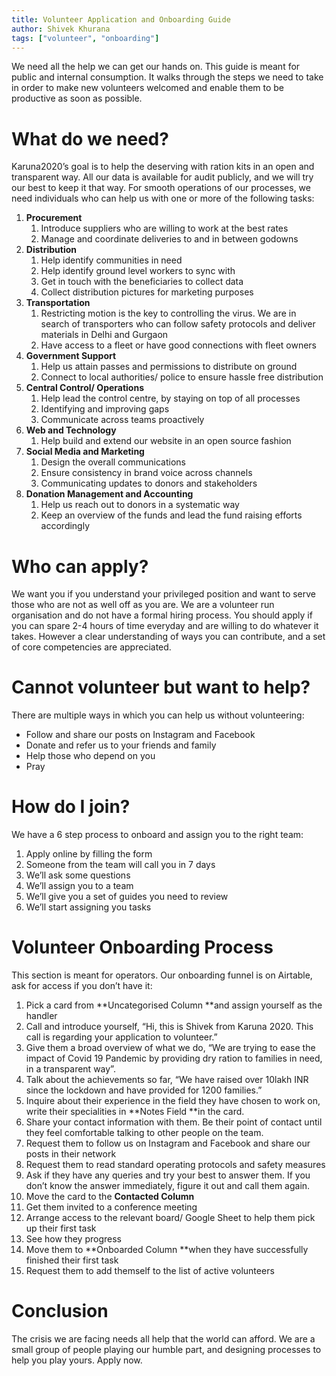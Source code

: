 ```yaml
---
title: Volunteer Application and Onboarding Guide
author: Shivek Khurana
tags: ["volunteer", "onboarding"]
---
```


We need all the help we can get our hands on. This guide is meant for public and internal consumption. It walks through the steps we need to take in order to make new volunteers welcomed and enable them to be productive as soon as possible.

# What do we need?

Karuna2020’s goal is to help the deserving with ration kits in an open and transparent way. All our data is available for audit publicly, and we will try our best to keep it that way.
For smooth operations of our processes, we need individuals who can help us with one or more of the following tasks:

1. **Procurement**
   1. Introduce suppliers who are willing to work at the best rates
   2. Manage and coordinate deliveries to and in between godowns
2. **Distribution**
   1. Help identify communities in need
   2. Help identify ground level workers to sync with
   3. Get in touch with the beneficiaries to collect data
   4. Collect distribution pictures for marketing purposes
3. **Transportation**
   1. Restricting motion is the key to controlling the virus. We are in search of transporters who can follow safety protocols and deliver materials in Delhi and Gurgaon
   2. Have access to a fleet or have good connections with fleet owners
4. **Government Support**
   1. Help us attain passes and permissions to distribute on ground
   2. Connect to local authorities/ police to ensure hassle free distribution
5. **Central Control/ Operations**
   1. Help lead the control centre, by staying on top of all processes
   2. Identifying and improving gaps
   3. Communicate across teams proactively
6. **Web and Technology**
   1. Help build and extend our website in an open source fashion
7. **Social Media and Marketing**
   1. Design the overall communications
   2. Ensure consistency in brand voice across channels
   3. Communicating updates to donors and stakeholders
8. **Donation Management and Accounting**
   1. Help us reach out to donors in a systematic way
   2. Keep an overview of the funds and lead the fund raising efforts accordingly

# Who can apply?

We want you if you understand your privileged position and want to serve those who are not as well off as you are.
We are a volunteer run organisation and do not have a formal hiring process. You should apply if you can spare 2-4 hours of time everyday and are willing to do whatever it takes.
However a clear understanding of ways you can contribute, and a set of core competencies are appreciated.

# Cannot volunteer but want to help?

There are multiple ways in which you can help us without volunteering:

- Follow and share our posts on Instagram and Facebook
- Donate and refer us to your friends and family
- Help those who depend on you
- Pray

# How do I join?

We have a 6 step process to onboard and assign you to the right team:

1. Apply online by filling the form
2. Someone from the team will call you in 7 days
3. We’ll ask some questions
4. We’ll assign you to a team
5. We’ll give you a set of guides you need to review
6. We’ll start assigning you tasks

# Volunteer Onboarding Process

This section is meant for operators. Our onboarding funnel is on Airtable, ask for access if you don’t have it:

1. Pick a card from **Uncategorised Column **and assign yourself as the handler
2. Call and introduce yourself, “Hi, this is Shivek from Karuna 2020. This call is regarding your application to volunteer.”
3. Give them a broad overview of what we do, “We are trying to ease the impact of Covid 19 Pandemic by providing dry ration to families in need, in a transparent way”.
4. Talk about the achievements so far, “We have raised over 10lakh INR since the lockdown and have provided for 1200 families.”
5. Inquire about their experience in the field they have chosen to work on, write their specialities in **Notes Field **in the card.
6. Share your contact information with them. Be their point of contact until they feel comfortable talking to other people on the team.
7. Request them to follow us on Instagram and Facebook and share our posts in their network
8. Request them to read standard operating protocols and safety measures
9. Ask if they have any queries and try your best to answer them. If you don’t know the answer immediately, figure it out and call them again.
10. Move the card to the **Contacted Column**
11. Get them invited to a conference meeting
12. Arrange access to the relevant board/ Google Sheet to help them pick up their first task
13. See how they progress
14. Move them to **Onboarded Column **when they have successfully finished their first task
15. Request them to add themself to the list of active volunteers

# Conclusion

The crisis we are facing needs all help that the world can afford. We are a small group of people playing our humble part, and designing processes to help you play yours.
Apply now.
